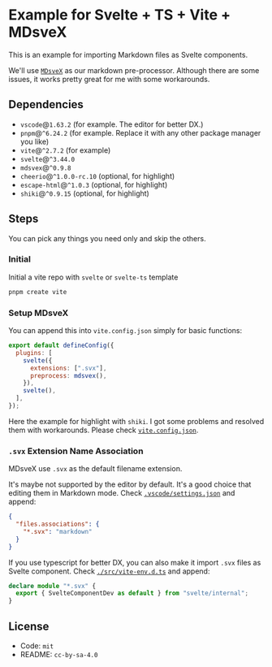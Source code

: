 # Example for Svelte + TS + Vite + MDsveX

This is an example for importing Markdown files as Svelte components.

We'll use [`MDsveX`](https://github.com/pngwn/MDsveX) as our markdown pre-processor. Although there are some issues, it works pretty great for me with some workarounds.

## Dependencies

- `vscode`@`1.63.2` (for example. The editor for better DX.)
- `pnpm`@`^6.24.2` (for example. Replace it with any other package manager you like)
- `vite`@`^2.7.2` (for example)
- `svelte`@`^3.44.0`
- `mdsvex`@`^0.9.8`
- `cheerio`@`^1.0.0-rc.10` (optional, for highlight)
- `escape-html`@`^1.0.3` (optional, for highlight)
- `shiki`@`^0.9.15` (optional, for highlight)

## Steps

You can pick any things you need only and skip the others.

### Initial

Initial a vite repo with `svelte` or `svelte-ts` template

```bash
pnpm create vite
```

### Setup MDsveX

You can append this into `vite.config.json` simply for basic functions:

```js
export default defineConfig({
  plugins: [
    svelte({
      extensions: [".svx"],
      preprocess: mdsvex(),
    }),
    svelte(),
  ],
});
```

Here the example for highlight with `shiki`. I got some problems and resolved them with workarounds. Please check [`vite.config.json`](./vite.config.json).

### `.svx` Extension Name Association

MDsveX use `.svx` as the default filename extension.

It's maybe not supported by the editor by default. It's a good choice that editing them in Markdown mode. Check [`.vscode/settings.json`](.vscode/settings.json) and append:

```json
{
  "files.associations": {
    "*.svx": "markdown"
  }
}
```

If you use typescript for better DX, you can also make it import `.svx` files as Svelte component. Check [`./src/vite-env.d.ts`](./src/vite-env.d.ts) and append:

```ts
declare module "*.svx" {
  export { SvelteComponentDev as default } from "svelte/internal";
}
```

## License

- Code: `mit`
- README: `cc-by-sa-4.0`
